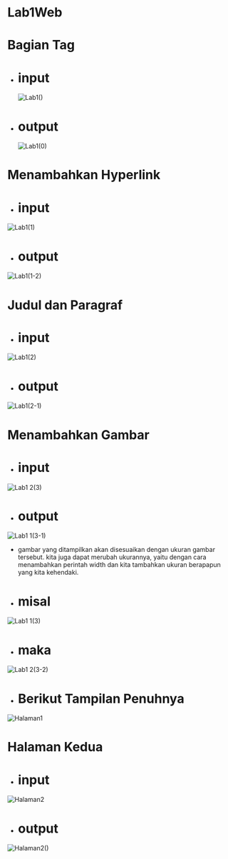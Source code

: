 # Lab1Web
# Bagian Tag
- # input

  ![Lab1()](https://user-images.githubusercontent.com/56524838/112591666-43657480-8e37-11eb-8cba-30ec1f3c4515.png)

- # output 

  ![Lab1(0)](https://user-images.githubusercontent.com/56524838/112592022-ddc5b800-8e37-11eb-839c-caf4b3caa518.PNG)

# Menambahkan Hyperlink
- # input

 ![Lab1(1)](https://user-images.githubusercontent.com/56524838/112592077-f3d37880-8e37-11eb-9656-675277c7481d.PNG)

- # output

 ![Lab1(1-2)](https://user-images.githubusercontent.com/56524838/112592289-5462b580-8e38-11eb-81f2-cabc9f5dd7d0.PNG)

# Judul dan Paragraf
- # input

![Lab1(2)](https://user-images.githubusercontent.com/56524838/112592397-7b20ec00-8e38-11eb-8267-d631139585b5.PNG)

- # output

![Lab1(2-1)](https://user-images.githubusercontent.com/56524838/112592837-334e9480-8e39-11eb-8934-3f26b10ca31f.PNG)

# Menambahkan Gambar
- # input

![Lab1 2(3)](https://user-images.githubusercontent.com/56524838/112593693-70ffed00-8e3a-11eb-941b-42fd8783f617.PNG)

- # output

![Lab1 1(3-1)](https://user-images.githubusercontent.com/56524838/112593308-e1f2d500-8e39-11eb-98b8-dd821ade5e92.PNG)

- gambar yang ditampilkan akan disesuaikan dengan ukuran gambar tersebut. kita juga dapat merubah ukurannya, yaitu dengan cara menambahkan perintah width dan kita tambahkan ukuran berapapun yang kita kehendaki.

- # misal

 ![Lab1 1(3)](https://user-images.githubusercontent.com/56524838/112593811-9e4c9b00-8e3a-11eb-8d4a-e48e2bdf05eb.PNG)
 
 - # maka

  ![Lab1 2(3-2)](https://user-images.githubusercontent.com/56524838/112593989-d653de00-8e3a-11eb-8f4d-a04b8fb753eb.PNG)
  
  
  
  
  
  - # Berikut Tampilan Penuhnya

  ![Halaman1](https://user-images.githubusercontent.com/56524838/112594303-4e220880-8e3b-11eb-91ff-34ca833bd6b5.PNG)
  
  
  
  # Halaman Kedua
  
  - # input

  ![Halaman2](https://user-images.githubusercontent.com/56524838/112594500-a527dd80-8e3b-11eb-938f-879435df02f5.PNG)
  
  - # output

  ![Halaman2()](https://user-images.githubusercontent.com/56524838/112594598-c38dd900-8e3b-11eb-9378-57602cf26ef8.PNG)
